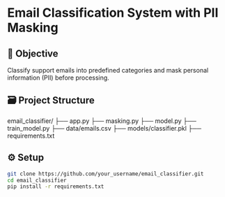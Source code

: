 # Email Classification System with PII Masking

## 🎯 Objective
Classify support emails into predefined categories and mask personal information (PII) before processing.

## 🗃 Project Structure

email_classifier/ ├── app.py ├── masking.py ├── model.py ├── train_model.py ├── data/emails.csv ├── models/classifier.pkl ├── requirements.txt



## ⚙️ Setup

```bash
git clone https://github.com/your_username/email_classifier.git
cd email_classifier
pip install -r requirements.txt
